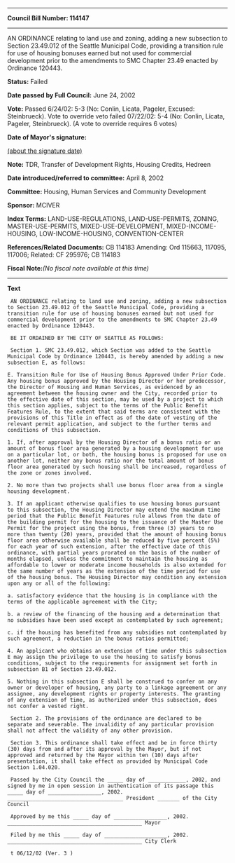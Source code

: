 

********

**Council Bill Number: 114147**
********

 AN ORDINANCE relating to land use and zoning, adding a new subsection to Section 23.49.012 of the Seattle Municipal Code, providing a transition rule for use of housing bonuses earned but not used for commercial development prior to the amendments to SMC Chapter 23.49 enacted by Ordinance 120443.

**Status:** Failed
   
**Date passed by Full Council:** June 24, 2002
   
**Vote:** Passed 6/24/02: 5-3 (No: Conlin, Licata, Pageler, Excused: Steinbrueck). Vote to override veto failed 07/22/02: 5-4 (No: Conlin, Licata, Pageler, Steinbrueck). (A vote to override requires 6 votes)
   
**Date of Mayor's signature:**
   
[(about the signature date)](/~public/approvaldate.htm)
   
   
**Note:** TDR, Transfer of Development Rights, Housing Credits, Hedreen

   
**Date introduced/referred to committee:** April 8, 2002
   
**Committee:** Housing, Human Services and Community Development
   
**Sponsor:** MCIVER
   
   
**Index Terms:** LAND-USE-REGULATIONS, LAND-USE-PERMITS, ZONING, MASTER-USE-PERMITS, MIXED-USE-DEVELOPMENT, MIXED-INCOME-HOUSING, LOW-INCOME-HOUSING, CONVENTION-CENTER

**References/Related Documents:** CB 114183 Amending: Ord 115663, 117095, 117006; Related: CF 295976; CB 114183

**Fiscal Note:**_(No fiscal note available at this time)_

********

**Text**
   
```
 AN ORDINANCE relating to land use and zoning, adding a new subsection to Section 23.49.012 of the Seattle Municipal Code, providing a transition rule for use of housing bonuses earned but not used for commercial development prior to the amendments to SMC Chapter 23.49 enacted by Ordinance 120443.

 BE IT ORDAINED BY THE CITY OF SEATTLE AS FOLLOWS:

 Section 1. SMC 23.49.012, which Section was added to the Seattle Municipal Code by Ordinance 120443, is hereby amended by adding a new subsection E, as follows:

E. Transition Rule for Use of Housing Bonus Approved Under Prior Code. Any housing bonus approved by the Housing Director or her predecessor, the Director of Housing and Human Services, as evidenced by an agreement between the housing owner and the City, recorded prior to the effective date of this section, may be used by a project to which this section applies, subject to the terms of the Public Benefit Features Rule, to the extent that said terms are consistent with the provisions of this Title in effect as of the date of vesting of the relevant permit application, and subject to the further terms and conditions of this subsection.

1. If, after approval by the Housing Director of a bonus ratio or an amount of bonus floor area generated by a housing development for use on a particular lot, or both, the housing bonus is proposed for use on another lot, neither any bonus ratio nor the total amount of bonus floor area generated by such housing shall be increased, regardless of the zone or zones involved.

2. No more than two projects shall use bonus floor area from a single housing development.

3. If an applicant otherwise qualifies to use housing bonus pursuant to this subsection, the Housing Director may extend the maximum time period that the Public Benefit Features rule allows from the date of the building permit for the housing to the issuance of the Master Use Permit for the project using the bonus, from three (3) years to no more than twenty (20) years, provided that the amount of housing bonus floor area otherwise available shall be reduced by five percent (5%) for each year of such extension, after the effective date of this ordinance, with partial years prorated on the basis of the number of months elapsed, unless the commitment to maintain the housing as affordable to lower or moderate income households is also extended for the same number of years as the extension of the time period for use of the housing bonus. The Housing Director may condition any extension upon any or all of the following:

a. satisfactory evidence that the housing is in compliance with the terms of the applicable agreement with the City;

b. a review of the financing of the housing and a determination that no subsidies have been used except as contemplated by such agreement;

c. if the housing has benefited from any subsidies not contemplated by such agreement, a reduction in the bonus ratios permitted;

4. An applicant who obtains an extension of time under this subsection E may assign the privilege to use the housing to satisfy bonus conditions, subject to the requirements for assignment set forth in subsection B1 of Section 23.49.012.

5. Nothing in this subsection E shall be construed to confer on any owner or developer of housing, any party to a linkage agreement or any assignee, any development rights or property interests. The granting of any extension of time, as authorized under this subsection, does not confer a vested right.

 Section 2. The provisions of the ordinance are declared to be separate and severable. The invalidity of any particular provision shall not affect the validity of any other provision.

 Section 3. This ordinance shall take effect and be in force thirty (30) days from and after its approval by the Mayor, but if not approved and returned by the Mayor within ten (10) days after presentation, it shall take effect as provided by Municipal Code Section 1.04.020.

 Passed by the City Council the _____ day of ____________, 2002, and signed by me in open session in authentication of its passage this _____ day of _________________, 2002. _____________________________________ President _______ of the City Council

 Approved by me this _____ day of _________________, 2002. ___________________________________________ Mayor

 Filed by me this _____ day of ____________________, 2002. ___________________________________________ City Clerk

 t 06/12/02 (Ver. 3 )

```
